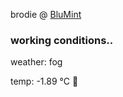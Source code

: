 brodie @ [BluMint](https://www.linkedin.com/company/blumint-io/)

<!--weather_start-->
### working conditions..

weather: fog 

temp: -1.89 °C 🧥

<!--weather_end-->
